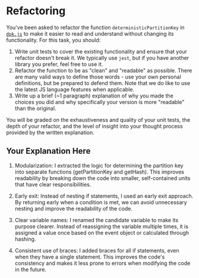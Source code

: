 # Refactoring

You've been asked to refactor the function `deterministicPartitionKey` in [`dpk.js`](dpk.js) to make it easier to read and understand without changing its functionality. For this task, you should:

1. Write unit tests to cover the existing functionality and ensure that your refactor doesn't break it. We typically use `jest`, but if you have another library you prefer, feel free to use it.
2. Refactor the function to be as "clean" and "readable" as possible. There are many valid ways to define those words - use your own personal definitions, but be prepared to defend them. Note that we do like to use the latest JS language features when applicable.
3. Write up a brief (~1 paragraph) explanation of why you made the choices you did and why specifically your version is more "readable" than the original.

You will be graded on the exhaustiveness and quality of your unit tests, the depth of your refactor, and the level of insight into your thought process provided by the written explanation.

## Your Explanation Here

1. Modularization: I extracted the logic for determining the partition key into separate functions (getPartitionKey and getHash). This improves readability by breaking down the code into smaller, self-contained units that have clear responsibilities.

2. Early exit: Instead of nesting if statements, I used an early exit approach. By returning early when a condition is met, we can avoid unnecessary nesting and improve the readability of the code.

3. Clear variable names: I renamed the candidate variable to make its purpose clearer. Instead of reassigning the variable multiple times, it is assigned a value once based on the event object or calculated through hashing.

4. Consistent use of braces: I added braces for all if statements, even when they have a single statement. This improves the code's consistency and makes it less prone to errors when modifying the code in the future.